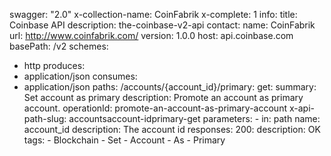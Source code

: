 swagger: "2.0"
x-collection-name: CoinFabrik
x-complete: 1
info:
  title: Coinbase API
  description: the-coinbase-v2-api
  contact:
    name: CoinFabrik
    url: http://www.coinfabrik.com/
  version: 1.0.0
host: api.coinbase.com
basePath: /v2
schemes:
- http
produces:
- application/json
consumes:
- application/json
paths:
  /accounts/{account_id}/primary:
    get:
      summary: Set account as primary
      description: Promote an account as primary account.
      operationId: promote-an-account-as-primary-account
      x-api-path-slug: accountsaccount-idprimary-get
      parameters:
      - in: path
        name: account_id
        description: The account id
      responses:
        200:
          description: OK
      tags:
      - Blockchain
      - Set
      - Account
      - As
      - Primary